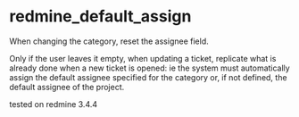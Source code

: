 redmine_default_assign
=

When changing the category, reset the assignee field.

Only if the user leaves it empty, when updating a ticket, replicate what is already done when a new ticket is opened:
ie the system must automatically assign the default assignee specified for the category or,
if not defined, the default assignee of the project.

tested on redmine 3.4.4